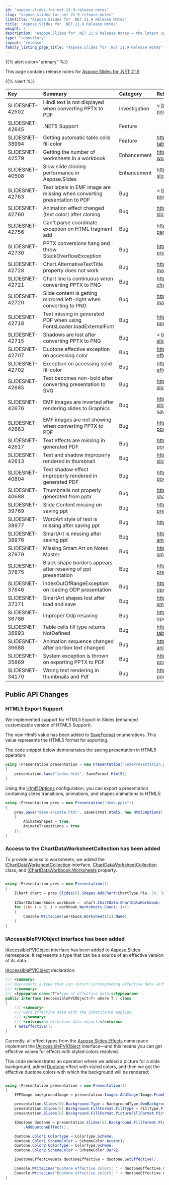 ```yaml
---
id: "aspose-slides-for-net-21-9-release-notes"
slug: "aspose-slides-for-net-21-9-release-notes"
linktitle: "Aspose.Slides for .NET 21.9 Release Notes"
title: "Aspose.Slides for .NET 21.9 Release Notes"
weight: 7
description: "Aspose.Slides for .NET 21.9 Release Notes – the latest updates and fixes."
type: "repository"
layout: "release"
family_listing_page_title: "Aspose.Slides for .NET 21.9 Release Notes"
---
```


{{% alert color="primary" %}} 

This page contains release notes for [Aspose.Slides for .NET 21.9](https://www.nuget.org/packages/Aspose.Slides.NET/)

{{% /alert %}} 

|**Key**|**Summary**|**Category**|**Related Documentation**|
| :- | :- | :- | :- |
|SLIDESNET-42502|Hindi text is not displayed when converting PPTX to PDF|Investigation|< https://docs.aspose.com/slides/net/convert-powerpoint-ppt-and-pptx-to-pdf>
|SLIDESNET-42645|.NET5 Support|Feature|
|SLIDESNET-38994|Getting automatic table cells fill color|Feature|<https://docs.aspose.com/slides/net/manage-table/>
|SLIDESNET-42579|Getting the number of worksheets in a workbook|Enhancement|<https://docs.aspose.com/slides/net/chart-workbook/>
|SLIDESNET-40508|Slow slide cloning performance in Aspose.Slides|Enhancement|<https://docs.aspose.com/slides/net/clone-slides/>
|SLIDESNET-42763|Text labels in EMF image are missing when converting presentation to PDF|Bug|< https://docs.aspose.com/slides/net/convert-powerpoint-ppt-and-pptx-to-pdf>
|SLIDESNET-42760|Animation effect changed (text color) after cloning|Bug|<https://docs.aspose.com/slides/net/clone-slides/>
|SLIDESNET-42756|Can't parse coordinate exception on HTML fragment add|Bug|<https://docs.aspose.com/slides/net/manage-paragraph/#import-html-text-in-paragraphs>
|SLIDESNET-42730|PPTX conversions hang and throw StackOverflowException|Bug|<https://docs.aspose.com/slides/net/convert-presentation/>
|SLIDESNET-42728|Chart.AlternativeTextTitle property does not work|Bug|<https://docs.aspose.com/slides/net/shape-manipulations/#set-alternative-text-for-shape>
|SLIDESNET-42721|Chart line is continuous when converting PPTX to PNG|Bug|<https://docs.aspose.com/slides/net/export-chart/>
|SLIDESNET-42720|Slide content is getting mirrored left-right when converting to PNG|Bug|<https://docs.aspose.com/slides/net/powerpoint-math-equations/>
|SLIDESNET-42718|Text missing in generated PDF when using FontsLoader.loadExternalFont|Bug|<https://docs.aspose.com/slides/net/convert-powerpoint-ppt-and-pptx-to-pdf/>
|SLIDESNET-42715|Shadows are lost after converting PPTX to PNG|Bug|< https://docs.aspose.com/slides/net/convert-slide/#convert-slide-to-bitmap>
|SLIDESNET-42707|Duotone effective exception on accessing color|Bug|<https://docs.aspose.com/slides/net/shape-effective-properties/>
|SLIDESNET-42702|Exception on accessing solid fill color|Bug|<https://docs.aspose.com/slides/net/shape-effective-properties/>
|SLIDESNET-42685|Text becomes non-bold after converting presentation to SVG|Bug|<https://docs.aspose.com/slides/net/render-a-slide-as-an-svg-image/>
|SLIDESNET-42676|EMF images are inverted after rendering slides to Graphics|Bug|<https://docs.aspose.com/slides/net/convert-slide/#converting-slides-to-bitmap-and-saving-the-images-in-png>
|SLIDESNET-42663|EMF images are not showing when converting PPTX to PDF|Bug|<https://docs.aspose.com/slides/net/convert-powerpoint-ppt-and-pptx-to-pdf/>
|SLIDESNET-42617|Text effects are missing in generated PDF|Bug|<https://docs.aspose.com/slides/net/convert-powerpoint-ppt-and-pptx-to-pdf>
|SLIDESNET-42613|Text and shadow improperly rendered in thumbnail|Bug|<https://docs.aspose.com/slides/net/convert-slide/#convert-slide-to-bitmap>
|SLIDESNET-40804|Text shadow effect improperly rendered in generated PDF|Bug|<https://docs.aspose.com/slides/net/convert-powerpoint-ppt-and-pptx-to-pdf/>
|SLIDESNET-40688|Thumbnails not properly generated from pptx|Bug|<https://docs.aspose.com/slides/net/create-shape-thumbnails/>
|SLIDESNET-39769|Slide Content missing on saving ppt|Bug|<https://docs.aspose.com/slides/net/save-presentation/>
|SLIDESNET-38977|WordArt style of text is missing after saving ppt|Bug|<https://docs.aspose.com/slides/net/wordart/>
|SLIDESNET-38976|SmartArt is missing after saving ppt|Bug|<https://docs.aspose.com/slides/net/manage-smartart/>
|SLIDESNET-37979|Missing Smart Art on Notes Master|Bug|<https://docs.aspose.com/slides/net/manage-smartart/>
|SLIDESNET-37675|Black shape borders appears after resaving of ppt presentation|Bug|<https://docs.aspose.com/slides/net/save-presentation/>
|SLIDESNET-37646|IndexOutOfRangeException on loading ODP presentation|Bug|<https://docs.aspose.com/slides/net/convert-openoffice-odp/>
|SLIDESNET-37371|SmartArt shapes lost after load and save|Bug|<https://docs.aspose.com/slides/net/manage-smartart/>
|SLIDESNET-36786|Improper Odp resaving|Bug|<https://docs.aspose.com/slides/net/convert-openoffice-odp/>
|SLIDESNET-36693|Table cells fill type returns NotDefined|Bug|<https://docs.aspose.com/slides/net/manage-table/>
|SLIDESNET-36688|Animation sequence changed after portion text changed|Bug|<https://docs.aspose.com/slides/net/powerpoint-animation/>
|SLIDESNET-35869|System exception is thrown on exporting PPTX to PDF|Bug|<https://docs.aspose.com/slides/net/convert-powerpoint-ppt-and-pptx-to-pdf/>
|SLIDESNET-34170|Wrong text rendering in thumbnails and Pdf|Bug|<https://docs.aspose.com/slides/net/convert-powerpoint-ppt-and-pptx-to-pdf>

## Public API Changes ##

### HTML5 Export Support ###

We implemented support for HTML5 Export in Slides (enhanced customizable version of HTML5 Support). 

The new Html5 value has been added to [SaveFormat](https://reference.aspose.com/slides/net/aspose.slides.export/saveformat) enumerations. This value represents the HTML5 format for exporting.

The code snippet below demonstrates the saving presentation in HTML5 operation:

``` csharp
using (Presentation presentation = new Presentation("SomePresentation.pptx"))
{
    presentation.Save("index.html", SaveFormat.Html5);
}
```

Using the [Html5Options](https://reference.aspose.com/slides/net/aspose.slides.export/html5options) configuration, you can export a presentation containing slides transitions, animations, and shapes animations to HTML5:

``` csharp
using (Presentation pres = new Presentation("demo.pptx"))
{
    pres.Save("demo-animate.html", SaveFormat.Html5, new Html5Options()
    {
        AnimateShapes = true,
        AnimateTransitions = true
    });
}
```

### Access to the ChartDataWorksheetCollection has been added ###

To provide access to worksheets, we added the [IChartDataWorksheetCollection](https://reference.aspose.com/slides/net/aspose.slides.charts/ichartdataworksheetcollection) interface, [ChartDataWorksheetCollection](https://reference.aspose.com/slides/net/aspose.slides.charts/chartdataworksheetcollection) class, and [IChartDataWorkbook.Worksheets](https://reference.aspose.com/slides/net/aspose.slides.charts/chartdataworkbook/properties/worksheets) property. 

``` csharp

using (Presentation pres = new Presentation())
{
    IChart chart = pres.Slides[0].Shapes.AddChart(ChartType.Pie, 50, 50, 400, 500);
    
    IChartDataWorkbook workbook =  chart.ChartData.ChartDataWorkbook;
    for (int i = 0; i < workbook.Worksheets.Count; i++)
    {
        Console.WriteLine(workbook.Worksheets[i].Name);
    }
}

```

### IAccessiblePVIObject interface has been added ###

[IAccessiblePVIObject](https://reference.aspose.com/slides/net/aspose.slides.iaccessiblepviobject/1) interface has been added to [Aspose.Slides](https://reference.aspose.com/slides/net/aspose.slides) namespace. It represents a type that can be a source of an effective version of its data.

[IAccessiblePVIObject](https://reference.aspose.com/slides/net/aspose.slides.iaccessiblepviobject/1) declaration:

``` csharp
/// <summary>
/// Represents a type that can return corresponding effective data with the inheritance applied.
/// </summary>
/// <typeparam name="T">Type of effective data.</typeparam>
public interface IAccessiblePVIObject<T> where T : class
{
    /// <summary>
    /// Gets effective data with the inheritance applied.
    /// </summary>
    /// <returns>An effective data object.</returns>
    T GetEffective();
}
```

Currently, all effect types from the [Aspose.Slides.Effects](https://reference.aspose.com/slides/net/aspose.slides.effects) namespace implement the [IAccessiblePVIObject](https://reference.aspose.com/slides/net/aspose.slides.iaccessiblepviobject/1) interface—and this means you can get effective values for effects with styled colors resolved.

This code demonstrates an operation where we added a picture for a slide background, added [Duotone](https://reference.aspose.com/slides/net/aspose.slides.effects/duotone) effect with styled colors, and then we got the effective duotone colors with which the background will be rendered:

``` csharp

using (Presentation presentation = new Presentation())
{
    IPPImage backgroundImage = presentation.Images.AddImage(Image.FromFile("someimage.png"));

    presentation.Slides[0].Background.Type = BackgroundType.OwnBackground;
    presentation.Slides[0].Background.FillFormat.FillType = FillType.Picture;
    presentation.Slides[0].Background.FillFormat.PictureFillFormat.Picture.Image = backgroundImage;

    IDuotone duotone = presentation.Slides[0].Background.FillFormat.PictureFillFormat.Picture.ImageTransform
        .AddDuotoneEffect();

    duotone.Color1.ColorType = ColorType.Scheme;
    duotone.Color1.SchemeColor = SchemeColor.Accent1;
    duotone.Color2.ColorType = ColorType.Scheme;
    duotone.Color2.SchemeColor = SchemeColor.Dark2;

    IDuotoneEffectiveData duotoneEffective = duotone.GetEffective();

    Console.WriteLine("Duotone effective color1: " + duotoneEffective.Color1);
    Console.WriteLine("Duotone effective color2: " + duotoneEffective.Color2);
}

```